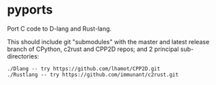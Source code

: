 # pyports

Port C code to D-lang and Rust-lang.

This should include git "submodules" with the master and latest release branch of CPython, c2rust and CPP2D repos;
and 2 principal sub-directories:

    ./Dlang -- try https://github.com/lhamot/CPP2D.git
    ./Rustlang -- try https://github.com/immunant/c2rust.git
    
